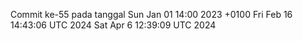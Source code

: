 Commit ke-55 pada tanggal Sun Jan 01 14:00 2023 +0100
Fri Feb 16 14:43:06 UTC 2024
Sat Apr  6 12:39:09 UTC 2024
